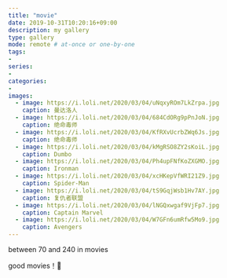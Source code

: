 ```yaml
---
title: "movie"
date: 2019-10-31T10:20:16+09:00
description: my gallery
type: gallery
mode: remote # at-once or one-by-one
tags:
-
series:
-
categories:
-
images: 
  - image: https://i.loli.net/2020/03/04/uNqxyROm7LkZrpa.jpg
    caption: 曼达洛人
  - image: https://i.loli.net/2020/03/04/684CdORg9pPnJoN.jpg
    caption: 绝命毒师
  - image: https://i.loli.net/2020/03/04/KfRXvUcrbZWq6Js.jpg
    caption: 绝命毒师
  - image: https://i.loli.net/2020/03/04/kMgRSO8ZY2sKoiL.jpg
    caption: Dumbo
  - image: https://i.loli.net/2020/03/04/Ph4upFNfKoZXGMO.jpg
    caption: Ironman
  - image: https://i.loli.net/2020/03/04/xcHKepVfWRI21Z9.jpg
    caption: Spider-Man
  - image: https://i.loli.net/2020/03/04/tS9GqjWsb1Hv7AY.jpg
    caption: 复仇者联盟
  - image: https://i.loli.net/2020/03/04/lNGQxwgaf9VjFp7.jpg
    caption: Captain Marvel
  - image: https://i.loli.net/2020/03/04/W7GFn6umRfw5Mo9.jpg
    caption: Avengers
---
```




between 70 and 240 in movies

good movies！:movie_camera: